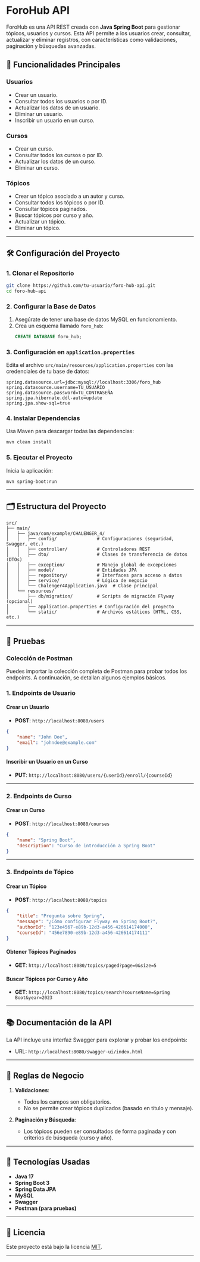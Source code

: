 
# ForoHub API

ForoHub es una API REST creada con **Java Spring Boot** para gestionar tópicos, usuarios y cursos. Esta API permite a los usuarios crear, consultar, actualizar y eliminar registros, con características como validaciones, paginación y búsquedas avanzadas.

## 🚀 Funcionalidades Principales

### Usuarios
- Crear un usuario.
- Consultar todos los usuarios o por ID.
- Actualizar los datos de un usuario.
- Eliminar un usuario.
- Inscribir un usuario en un curso.

### Cursos
- Crear un curso.
- Consultar todos los cursos o por ID.
- Actualizar los datos de un curso.
- Eliminar un curso.

### Tópicos
- Crear un tópico asociado a un autor y curso.
- Consultar todos los tópicos o por ID.
- Consultar tópicos paginados.
- Buscar tópicos por curso y año.
- Actualizar un tópico.
- Eliminar un tópico.

---

## 🛠️ Configuración del Proyecto

### 1. Clonar el Repositorio
```bash
git clone https://github.com/tu-usuario/foro-hub-api.git
cd foro-hub-api
```

### 2. Configurar la Base de Datos
1. Asegúrate de tener una base de datos MySQL en funcionamiento.
2. Crea un esquema llamado `foro_hub`:
   ```sql
   CREATE DATABASE foro_hub;
   ```

### 3. Configuración en `application.properties`
Edita el archivo `src/main/resources/application.properties` con las credenciales de tu base de datos:
```properties
spring.datasource.url=jdbc:mysql://localhost:3306/foro_hub
spring.datasource.username=TU_USUARIO
spring.datasource.password=TU_CONTRASEÑA
spring.jpa.hibernate.ddl-auto=update
spring.jpa.show-sql=true
```

### 4. Instalar Dependencias
Usa Maven para descargar todas las dependencias:
```bash
mvn clean install
```

### 5. Ejecutar el Proyecto
Inicia la aplicación:
```bash
mvn spring-boot:run
```

---

## 🗂️ Estructura del Proyecto

```
src/
├── main/
│   ├── java/com/example/CHALENGER_4/
│   │   ├── config/               # Configuraciones (seguridad, Swagger, etc.)
│   │   ├── controller/           # Controladores REST
│   │   ├── dto/                  # Clases de transferencia de datos (DTOs)
│   │   ├── exception/            # Manejo global de excepciones
│   │   ├── model/                # Entidades JPA
│   │   ├── repository/           # Interfaces para acceso a datos
│   │   ├── service/              # Lógica de negocio
│   │   └── Chalenger4Application.java  # Clase principal
│   └── resources/
│       ├── db/migration/         # Scripts de migración Flyway (opcional)
│       ├── application.properties # Configuración del proyecto
│       └── static/               # Archivos estáticos (HTML, CSS, etc.)
```

---

## 🧪 Pruebas

### **Colección de Postman**
Puedes importar la colección completa de Postman para probar todos los endpoints. A continuación, se detallan algunos ejemplos básicos.

### **1. Endpoints de Usuario**
#### Crear un Usuario
- **POST**: `http://localhost:8080/users`
```json
{
    "name": "John Doe",
    "email": "johndoe@example.com"
}
```

#### Inscribir un Usuario en un Curso
- **PUT**: `http://localhost:8080/users/{userId}/enroll/{courseId}`

---

### **2. Endpoints de Curso**
#### Crear un Curso
- **POST**: `http://localhost:8080/courses`
```json
{
    "name": "Spring Boot",
    "description": "Curso de introducción a Spring Boot"
}
```

---

### **3. Endpoints de Tópico**
#### Crear un Tópico
- **POST**: `http://localhost:8080/topics`
```json
{
    "title": "Pregunta sobre Spring",
    "message": "¿Cómo configurar Flyway en Spring Boot?",
    "authorId": "123e4567-e89b-12d3-a456-426614174000",
    "courseId": "456e7890-e89b-12d3-a456-426614174111"
}
```

#### Obtener Tópicos Paginados
- **GET**: `http://localhost:8080/topics/paged?page=0&size=5`

#### Buscar Tópicos por Curso y Año
- **GET**: `http://localhost:8080/topics/search?courseName=Spring Boot&year=2023`

---

## 📚 Documentación de la API
La API incluye una interfaz Swagger para explorar y probar los endpoints:
- URL: `http://localhost:8080/swagger-ui/index.html`

---

## 🚨 Reglas de Negocio

1. **Validaciones**:
    - Todos los campos son obligatorios.
    - No se permite crear tópicos duplicados (basado en título y mensaje).

2. **Paginación y Búsqueda**:
    - Los tópicos pueden ser consultados de forma paginada y con criterios de búsqueda (curso y año).

---

## 🔧 Tecnologías Usadas

- **Java 17**
- **Spring Boot 3**
- **Spring Data JPA**
- **MySQL**
- **Swagger**
- **Postman (para pruebas)**

---

## 📄 Licencia
Este proyecto está bajo la licencia [MIT](LICENSE).

---
